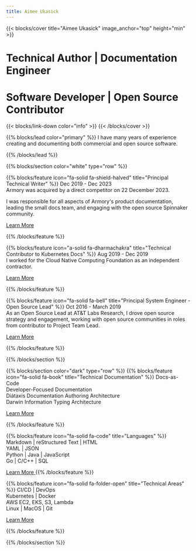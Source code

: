 ```yaml
---
title: Aimee Ukasick
---
```


{{< blocks/cover title="Aimee Ukasick" image_anchor="top" height="min" >}}
<h1>Technical Author | Documentation Engineer</h1>
<h1>Software Developer | Open Source Contributor</h1>
{{< blocks/link-down color="info" >}}
{{< /blocks/cover >}}

{{% blocks/lead color="primary" %}}
I have many years of experience creating and documenting both commercial and open source software.

{{% /blocks/lead %}}


{{% blocks/section color="white" type="row" %}}

{{% blocks/feature icon="fa-solid fa-shield-halved" title="Principal Technical Writer" %}}
Dec 2019 - Dec 2023<br>
Armory was acquired by a direct competitor on 22 December 2023.<br>

I was responsible for all aspects of Armory's product documentation, leading the small docs team, and engaging with the open source Spinnaker community.

<a class="btn btn-lg btn-primary me-3 mb-4" href="https://www.linkedin.com/in/aimee-ukasick/">
  Learn More <i class="fas fa-arrow-alt-circle-right ms-2"></i>
</a>

{{% /blocks/feature %}}

{{% blocks/feature icon="a-solid fa-dharmachakra" title="Technical Contributor to Kubernetes Docs" %}}
Aug 2019 - Dec 2019<br>
I worked for the Cloud Native Computing Foundation as an independent contractor.<br>

<a class="btn btn-lg btn-primary me-3 mb-4" href="https://www.linkedin.com/in/aimee-ukasick/">
  Learn More <i class="fas fa-arrow-alt-circle-right ms-2"></i>
</a>

{{% /blocks/feature %}}

{{% blocks/feature icon="fa-solid fa-bell" title="Principal System Engineer - Open Source Lead" %}}
Oct 2016 - March 2019<br>
As an Open Source Lead at AT&T Labs Research, I drove open source strategy and engagement, working with open source communities in roles from contributor to Project Team Lead.

<a class="btn btn-lg btn-primary me-3 mb-4" href="https://www.linkedin.com/in/aimee-ukasick/">
  Learn More <i class="fas fa-arrow-alt-circle-right ms-2"></i>
</a>

{{% /blocks/feature %}}


{{% /blocks/section %}}


<!-- skills sections -->

{{% blocks/section color="dark" type="row" %}}
{{% blocks/feature icon="fa-solid fa-book" title="Technical Documentation" %}}
Docs-as-Code<br>
Developer-Focused Documentation<br>
Diátaxis  Documentation Authoring Architecture<br>
Darwin Information Typing Architecture<br>


<a class="btn btn-lg btn-primary me-3 mb-4" href="https://www.linkedin.com/in/aimee-ukasick/">
  Learn More <i class="fas fa-arrow-alt-circle-right ms-2"></i>
</a>

{{% /blocks/feature %}}


{{% blocks/feature icon="fa-solid fa-code" title="Languages" %}}
Markdown | reStructured Text | HTML <br>
YAML | JSON<br>
Python | Java | JavaScript<br>
Go | C/C++ | SQL<br>

<a class="btn btn-lg btn-primary me-3 mb-4" href="https://www.linkedin.com/in/aimee-ukasick/">
  Learn More <i class="fas fa-arrow-alt-circle-right ms-2"></i>
</a>
{{% /blocks/feature %}}


{{% blocks/feature icon="fa-solid fa-folder-open" title="Technical Areas" %}}
CI/CD | DevOps<br> 
Kubernetes | Docker<br>
AWS EC2, EKS, S3, Lambda<br> 
Linux | MacOS | Git<br>

<a class="btn btn-lg btn-primary me-3 mb-4" href="https://www.linkedin.com/in/aimee-ukasick/">
  Learn More <i class="fas fa-arrow-alt-circle-right ms-2"></i>
</a>

{{% /blocks/feature %}}


{{% /blocks/section %}}




